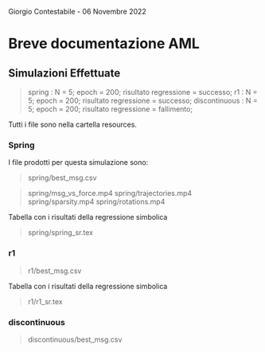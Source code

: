 Giorgio Contestabile - 06 Novembre 2022

# Breve documentazione AML

## Simulazioni Effettuate

> spring        :  N = 5;  epoch = 200;  risultato regressione = successo;
> r1            :  N = 5;  epoch = 200;  risultato regressione = successo;
> discontinuous :  N = 5;  epoch = 200;  risultato regressione = fallimento;

Tutti i file sono nella cartella resources.

### Spring

I file prodotti per questa simulazione sono:

> spring/best_msg.csv

> spring/msg_vs_force.mp4
> spring/trajectories.mp4
> spring/sparsity.mp4
> spring/rotations.mp4

Tabella con i risultati della regressione simbolica
> spring/spring_sr.tex

### r1

> r1/best_msg.csv

Tabella con i risultati della regressione simbolica
> r1/r1_sr.tex

### discontinuous

> discontinuous/best_msg.csv
